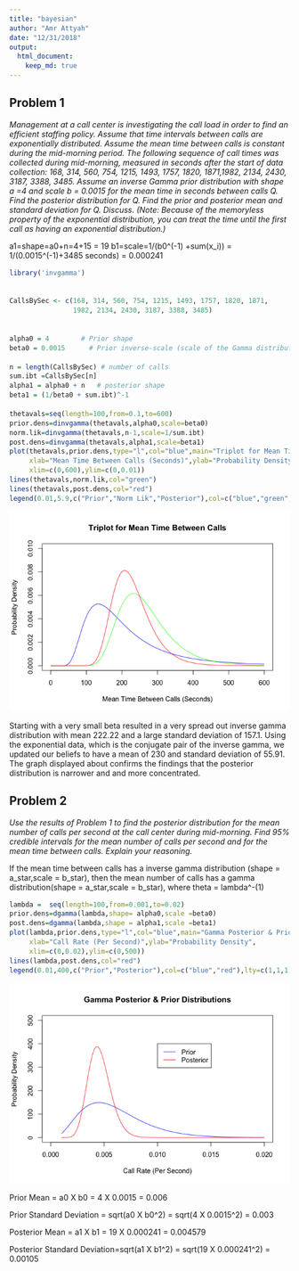 ```yaml
---
title: "bayesian"
author: "Amr Attyah"
date: "12/31/2018"
output: 
  html_document:
    keep_md: true
---
```




## Problem 1

*Management at a call center is investigating the call load in order to find an efficient staffing policy. Assume that time intervals between calls are exponentially 
distributed. Assume the mean time between calls is constant during the mid-morning period. The following sequence of call times was collected during mid-morning, measured in seconds after the start of data collection: 168, 314, 560, 754, 1215, 1493, 1757, 1820, 1871,1982, 2134, 2430, 3187, 3388, 3485. Assume an inverse Gamma prior distribution with shape a =4 and scale b = 0.0015 for the mean time in seconds between calls Q. Find the posterior distribution for Q. Find the prior and posterior mean and standard deviation for Q. Discuss. (Note: Because of the memoryless property of the exponential distribution, you can treat the time until the first call as having an exponential distribution.)*


a1=shape=a0+n=4+15 = 19
b1=scale=1/(b0^(-1) +sum(x_i)) = 1/(0.0015^(-1)+3485 seconds) = 0.000241


```r
library('invgamma')


CallsBySec <- c(168, 314, 560, 754, 1215, 1493, 1757, 1820, 1871, 
                1982, 2134, 2430, 3187, 3388, 3485)


alpha0 = 4        # Prior shape
beta0 = 0.0015      # Prior inverse-scale (scale of the Gamma distributionf for birth rate)

n = length(CallsBySec) # number of calls
sum.ibt =CallsBySec[n] 
alpha1 = alpha0 + n   # posterior shape
beta1 = (1/beta0 + sum.ibt)^-1

thetavals=seq(length=100,from=0.1,to=600)
prior.dens=dinvgamma(thetavals,alpha0,scale=beta0)
norm.lik=dinvgamma(thetavals,n-1,scale=1/sum.ibt)
post.dens=dinvgamma(thetavals,alpha1,scale=beta1)
plot(thetavals,prior.dens,type="l",col="blue",main="Triplot for Mean Time Between Calls",
     xlab="Mean Time Between Calls (Seconds)",ylab="Probability Density",
     xlim=c(0,600),ylim=c(0,0.01))
lines(thetavals,norm.lik,col="green")
lines(thetavals,post.dens,col="red")
legend(0.01,5.9,c("Prior","Norm Lik","Posterior"),col=c("blue","green","red"),lty=c(1,1,1))
```

![](bayesian_files/figure-html/unnamed-chunk-1-1.png)<!-- -->

Starting with a very small beta resulted in a very spread out  inverse gamma distribution with mean 222.22 and a large standard deviation of 157.1. Using the exponential data, which is the conjugate pair of the inverse gamma, we updated our beliefs to have a mean of 230 and standard deviation of 55.91. The graph displayed about confirms the findings that the posterior distribution is narrower and and more concentrated.

## Problem 2

*Use the results of Problem 1 to find the posterior distribution
for the mean number of calls per second at the call center during mid-morning. Find 95% credible intervals for the mean number of calls per second and for the mean time between calls. 
Explain your reasoning.*


If the mean time between calls has a inverse gamma distribution (shape = a_star,scale = b_star), then the mean number of calls has a gamma distribution(shape = a_star,scale = b_star), where theta = lambda^-(1)


```r
lambda =  seq(length=100,from=0.001,to=0.02)
prior.dens=dgamma(lambda,shape= alpha0,scale =beta0)
post.dens=dgamma(lambda,shape = alpha1,scale =beta1)
plot(lambda,prior.dens,type="l",col="blue",main="Gamma Posterior & Prior Distributions",
     xlab="Call Rate (Per Second)",ylab="Probability Density",
     xlim=c(0,0.02),ylim=c(0,500))
lines(lambda,post.dens,col="red")
legend(0.01,400,c("Prior","Posterior"),col=c("blue","red"),lty=c(1,1,1))
```

![](bayesian_files/figure-html/unnamed-chunk-2-1.png)<!-- -->


Prior Mean = a0 X b0 = 4 X 0.0015 = 0.006 

Prior Standard Deviation = sqrt(a0 X b0^2) = sqrt(4 X 0.0015^2) = 0.003

Posterior Mean = a1 X b1 = 19 X 0.000241 = 0.004579

Posterior Standard Deviation=sqrt(a1 X b1^2) = sqrt(19 X 0.000241^2) = 0.00105
